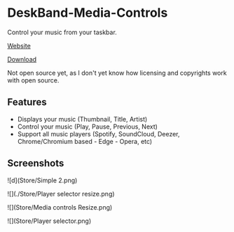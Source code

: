 # DeskBand-Media-Controls
Control your music from your taskbar.

[Website](https://tom60chat.wixsite.com/katycorp/post/deskband-media-controls-1?lang=en)

[Download](https://github.com/Tom60chat/DeskBand-Media-Controls/releases/tag/release)

Not open source yet, as I don't yet know how licensing and copyrights work with open source.

## Features
- Displays your music (Thumbnail, Title, Artist)
- Control your music (Play, Pause, Previous, Next)
- Support all music players (Spotify, SoundCloud, Deezer, Chrome/Chromium based - Edge - Opera, etc)

## Screenshots
![d](Store/Simple 2.png)

![](./Store/Player selector resize.png)

![](Store/Media controls Resize.png)

![](Store/Player selector.png)

